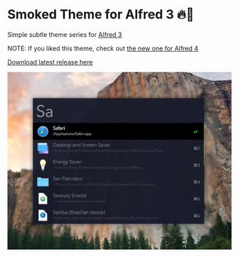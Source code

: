 Smoked Theme for Alfred 3 🔥💨
======
Simple subtle theme series for [Alfred 3](http://www.alfredapp.com/)

NOTE: If you liked this theme, check out [the new one for Alfred 4](https://github.com/qbunt/alfredmetro)

[Download latest release here](https://github.com/qbunt/smoked/archive/v2.1.zip)

![Smoked Screenshot](smoked.png)
